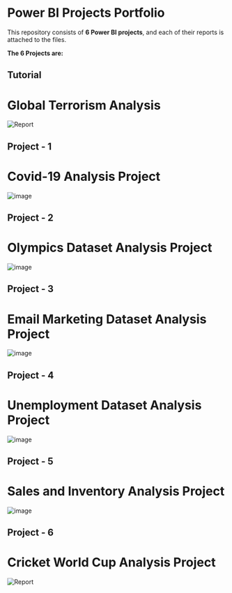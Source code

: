 # Power BI Projects Portfolio

This repository consists of **6 Power BI projects**, and each of their reports is attached to the files.

**The 6 Projects are:**

## **Tutorial**
# Global Terrorism Analysis

![Report](https://github.com/SudeepSinha09/Power-BI_Projects_Portfolio/assets/93086122/29b36318-4eb5-4b28-beb7-d1ff78d718fc)

## **Project - 1**
# Covid-19 Analysis Project

![image](https://github.com/SudeepSinha09/Power-BI_Projects_Portfolio/assets/93086122/f137e04c-76b4-4b3d-b80f-cb04ce9623dc)

## **Project - 2** 
# Olympics Dataset Analysis Project

![image](https://github.com/SudeepSinha09/Power-BI_Projects_Portfolio/assets/93086122/b101a3e9-5583-4f0f-8e92-2c934d2a80cc)

## **Project - 3**
# Email Marketing Dataset Analysis Project

![image](https://github.com/SudeepSinha09/Power-BI_Projects_Portfolio/assets/93086122/bb93fb68-a9e7-4421-9f55-cc37d2a5f5e4)

## **Project - 4**
# Unemployment Dataset Analysis Project

![image](https://github.com/SudeepSinha09/Power-BI_Projects_Portfolio/assets/93086122/1fe7ee45-d9c1-4797-bae1-5219edaf634e)

## **Project - 5**
# Sales and Inventory Analysis Project

![image](https://github.com/SudeepSinha09/Power-BI_Projects_Portfolio/assets/93086122/8d4a1f07-2385-4447-acf1-6a792c9bd2b1)

## **Project - 6**
# Cricket World Cup Analysis Project

![Report](https://github.com/SudeepSinha09/Power-BI_Projects_Portfolio/assets/93086122/d15045f3-6b7e-43ab-b76d-f4b08a39bcda)
